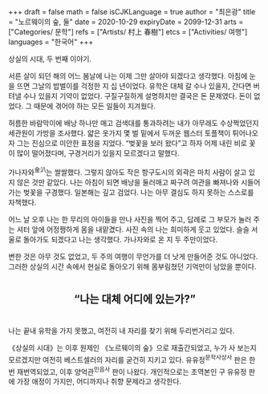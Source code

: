 +++
draft = false
math = false
isCJKLanguage = true
author = "최은광"
title = "노르웨이의 숲, 둘"
date = 2020-10-29
expiryDate = 2099-12-31
arts = ["Categories/ 문학"]
refs = ["Artists/ 村上 春樹"]
etcs = ["Activities/ 여행"]
languages = "한국어"
+++

상실의 시대, 두 번째 이야기.

서른 살이 되던 해의 어느 봄날에 나는 이제 그만 살아야 되겠다고 생각했다. 아침에 눈을 뜨면 그날의 밥벌이를 걱정한 지 십 년이었다. 유학은 대체 갈 수나 있을지, 간다면 버텨낼 수나 있을지 기약이 없었다. 구질구질하게 설명하지만 결국은 돈 문제였다. 돈이 없었다. 그 때문에 겪어야 하는 모든 일들이 지겨웠다.

허름한 바람막이에 배낭 하나만 매고 검색대를 통과하려는 내가 아무래도 수상쩍었던지 세관원이 가방을 조사했다. 얇은 옷가지 몇 벌 밑에서 두꺼운 웹스터 토플책이 튀어나오자 그는 진심으로 미안한 표정을 지었다. “벚꽃을 보러 왔다”고 하자 어제 내린 비로 꽃이 많이 떨어졌다며, 구경거리가 있을지 모르겠다고 말했다.

가나자와<sup>金汃</sup>는 쌀쌀했다. 그렇지 않아도 작은 항구도시의 외곽은 마치 사람이 살고 있지 않은 것만 같았다. 나는 아침이 되면 배낭을 둘러매고 짜구려 여관을 빠져나와 시들어가는 벚꽃을 구경했다. 일본해는 깊고 검었다. 나는 아무 결심도 하지 못하는 스스로를 자책했다.

어느 날 오후 나는 한 무리의 아이들을 만나 사진을 찍어 주고, 답례로 그 부모가 눌러 주는 셔터 앞에 어정쩡하게 몸을 내맡겼다. 사진 속의 나는 희미하게 웃고 있었다. 슬슬 서울로 돌아가도 되겠다고 나는 생각했다. 가나자와로 온 지 두 주만이었다.

변한 것은 아무 것도 없었고, 두 주의 여행이 무언가를 더 낫게 만들어준 것도 아니었다. 그러한 상실의 시간 속에서 현실로 돌아오기 위해 몸부림쳤던 기억만이 남았을 뿐이다. 

#

<center><h2><b>“나는 대체 어디에 있는가?”</b></h2></center>

#

나는 끝내 유학을 가지 못했고, 여전히 내 자리를 찾기 위해 두리번거리고 있다.

《상실의 시대》는 이후 원제인 《노르웨이의 숲》으로 재출간되었고, 누가 사 보는지 모르겠지만 여전히 베스트셀러의 자리를 굳건히 지키고 있다. 유유정<sup>문학사상사</sup> 판은 한 번 재번역되었고, 이후 양억관<sup>민음사</sup> 판이 나왔다. 개인적으로는 초역본인 구 유유정 판에 가장 애정이 가지만, 어디까지나 취향 문제라고 생각한다.